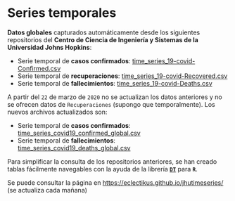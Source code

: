 # Series temporales

**Datos globales** capturados automáticamente desde los siguientes repositorios del **Centro de Ciencia de Ingeniería y Sistemas de la Universidad Johns Hopkins**:

- Serie temporal de **casos confirmados**: [time_series_19-covid-Confirmed.csv](https://github.com/CSSEGISandData/COVID-19/blob/master/csse_covid_19_data/csse_covid_19_time_series/time_series_19-covid-Confirmed.csv)
- Serie temporal de **recuperaciones**: [time_series_19-covid-Recovered.csv](https://github.com/CSSEGISandData/COVID-19/blob/master/csse_covid_19_data/csse_covid_19_time_series/time_series_19-covid-Recovered.csv)
- Serie temporal de **fallecimientos**: [time_series_19-covid-Deaths.csv](https://github.com/CSSEGISandData/COVID-19/blob/master/csse_covid_19_data/csse_covid_19_time_series/time_series_19-covid-Deaths.csv)

A partir del `22` de marzo de `2020` no se actualizan los datos anteriores y no se ofrecen datos de `Recuperaciones` (supongo que temporalmente). Los nuevos archivos actualizados son:

- Serie temporal de **casos confirmados**: [time_series_covid19_confirmed_global.csv](https://github.com/CSSEGISandData/COVID-19/blob/master/csse_covid_19_data/csse_covid_19_time_series/time_series_covid19_confirmed_global.csv)
- Serie temporal de **fallecimientos**: [time_series_covid19_deaths_global.csv](https://github.com/CSSEGISandData/COVID-19/blob/master/csse_covid_19_data/csse_covid_19_time_series/time_series_covid19_deaths_global.csv)

Para simplificar la consulta de los repositorios anteriores, se han creado tablas fácilmente navegables con la ayuda de la librería [**`DT`**](https://rstudio.github.io/DT/) para **`R`**. 

Se puede consultar la página en <https://eclectikus.github.io/jhutimeseries/> (se actualiza cada mañana)